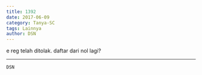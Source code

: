 ```yaml
---
title: 1392
date: 2017-06-09
category: Tanya-SC
tags: Lainnya
author: DSN
---
```


e reg telah ditolak. daftar dari nol lagi?

---



`DSN`
